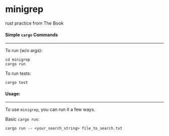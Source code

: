 # minigrep
rust practice from The Book

#### Simple `cargo` Commands
---

To run (w/o args): 
```
cd minigrep
cargo run
```

To run tests:
```
cargo test
```

#### Usage:
---

To use `minigrep`, you can run it a few ways.

Basic `cargo run`:
```
cargo run -- <your_search_string> file_to_search.txt
```